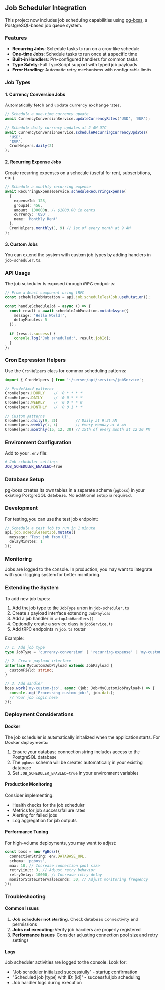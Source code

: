 ## Job Scheduler Integration

This project now includes job scheduling capabilities using [pg-boss](https://github.com/timgit/pg-boss), a PostgreSQL-based job queue system.

### Features

- **Recurring Jobs**: Schedule tasks to run on a cron-like schedule
- **One-time Jobs**: Schedule tasks to run once at a specific time
- **Built-in Handlers**: Pre-configured handlers for common tasks
- **Type Safety**: Full TypeScript support with typed job payloads
- **Error Handling**: Automatic retry mechanisms with configurable limits

### Job Types

#### 1. Currency Conversion Jobs
Automatically fetch and update currency exchange rates.

```typescript
// Schedule a one-time currency update
await CurrencyConversionService.updateCurrencyRates('USD', 'EUR');

// Schedule daily currency updates at 2 AM UTC
await CurrencyConversionService.scheduleRecurringCurrencyUpdates(
  'USD', 
  'EUR', 
  CronHelpers.daily(2)
);
```

#### 2. Recurring Expense Jobs
Create recurring expenses on a schedule (useful for rent, subscriptions, etc.).

```typescript
// Schedule a monthly recurring expense
await RecurringExpenseService.scheduleRecurringExpense(
  {
    expenseId: 123,
    groupId: 456,
    amount: 100000n, // $1000.00 in cents
    currency: 'USD',
    name: 'Monthly Rent'
  },
  CronHelpers.monthly(1, 9) // 1st of every month at 9 AM
);
```

#### 3. Custom Jobs
You can extend the system with custom job types by adding handlers in `job-scheduler.ts`.

### API Usage

The job scheduler is exposed through tRPC endpoints:

```typescript
// From a React component using tRPC
const scheduleJobMutation = api.job.scheduleTestJob.useMutation();

const handleScheduleJob = async () => {
  const result = await scheduleJobMutation.mutateAsync({
    message: 'Hello World!',
    delayMinutes: 5
  });
  
  if (result.success) {
    console.log('Job scheduled:', result.jobId);
  }
};
```

### Cron Expression Helpers

Use the `CronHelpers` class for common scheduling patterns:

```typescript
import { CronHelpers } from '~/server/api/services/jobService';

// Predefined patterns
CronHelpers.HOURLY    // '0 * * * *'
CronHelpers.DAILY     // '0 0 * * *'
CronHelpers.WEEKLY    // '0 0 * * 0'
CronHelpers.MONTHLY   // '0 0 1 * *'

// Custom patterns
CronHelpers.daily(9, 30)        // Daily at 9:30 AM
CronHelpers.weekly(1, 8)        // Every Monday at 8 AM
CronHelpers.monthly(15, 12, 30) // 15th of every month at 12:30 PM
```

### Environment Configuration

Add to your `.env` file:

```bash
# Job scheduler settings
JOB_SCHEDULER_ENABLED=true
```

### Database Setup

pg-boss creates its own tables in a separate schema (`pgboss`) in your existing PostgreSQL database. No additional setup is required.

### Development

For testing, you can use the test job endpoint:

```typescript
// Schedule a test job to run in 1 minute
api.job.scheduleTestJob.mutate({
  message: 'Test job from UI',
  delayMinutes: 1
});
```

### Monitoring

Jobs are logged to the console. In production, you may want to integrate with your logging system for better monitoring.

### Extending the System

To add new job types:

1. Add the job type to the `JobType` union in `job-scheduler.ts`
2. Create a payload interface extending `JobPayload`
3. Add a job handler in `setupJobHandlers()`
4. Optionally create a service class in `jobService.ts`
5. Add tRPC endpoints in `job.ts` router

Example:

```typescript
// 1. Add job type
type JobType = 'currency-conversion' | 'recurring-expense' | 'my-custom-job';

// 2. Create payload interface
interface MyCustomJobPayload extends JobPayload {
  customField: string;
}

// 3. Add handler
boss.work('my-custom-job', async (job: Job<MyCustomJobPayload>) => {
  console.log('Processing custom job:', job.data);
  // Your job logic here
});
```

### Deployment Considerations

#### Docker

The job scheduler is automatically initialized when the application starts. For Docker deployments:

1. Ensure your database connection string includes access to the PostgreSQL database
2. The `pgboss` schema will be created automatically in your existing database
3. Set `JOB_SCHEDULER_ENABLED=true` in your environment variables

#### Production Monitoring

Consider implementing:

- Health checks for the job scheduler
- Metrics for job success/failure rates
- Alerting for failed jobs
- Log aggregation for job outputs

#### Performance Tuning

For high-volume deployments, you may want to adjust:

```typescript
const boss = new PgBoss({
  connectionString: env.DATABASE_URL,
  schema: 'pgboss',
  max: 10, // Increase connection pool size
  retryLimit: 3, // Adjust retry behavior
  retryDelay: 10000, // Increase retry delay
  monitorStateIntervalSeconds: 30, // Adjust monitoring frequency
});
```

### Troubleshooting

#### Common Issues

1. **Job scheduler not starting**: Check database connectivity and permissions
2. **Jobs not executing**: Verify job handlers are properly registered
3. **Performance issues**: Consider adjusting connection pool size and retry settings

#### Logs

Job scheduler activities are logged to the console. Look for:
- "Job scheduler initialized successfully" - startup confirmation
- "Scheduled job [type] with ID: [id]" - successful job scheduling
- Job handler logs during execution